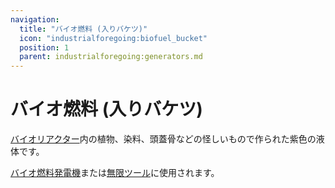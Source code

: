 ```yaml
---
navigation:
  title: "バイオ燃料 (入りバケツ)"
  icon: "industrialforegoing:biofuel_bucket"
  position: 1
  parent: industrialforegoing:generators.md
---
```


# バイオ燃料 (入りバケツ)

[バイオリアクター](./bioreactor.md)内の植物、染料、頭蓋骨などの怪しいもので作られた紫色の液体です。

[バイオ燃料発電機](./biofuel_generator.md)または[無限ツール](../infinity_tools.md)に使用されます。

